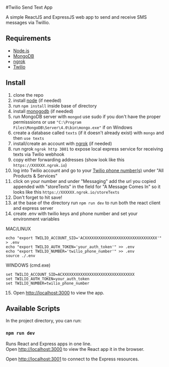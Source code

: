 #Twilio Send Text App

A simple ReactJS and ExpressJS web app to send and receive SMS messages via Twillio.

## Requirements
- [Node.js](https://nodejs.org/en/download/)
- [MongoDB](https://docs.mongodb.com/manual/installation/)
- [ngrok](https://ngrok.com/download)
- [Twilio](https://www.twilio.com/try-twilio)

## Install
1. clone the repo
2. install [node](https://nodejs.org/en/download/) (if needed)
3. run ```npm install``` inside base of directory 
4. install [monogodb](https://docs.mongodb.com/manual/installation/) (if needed)
5. run MongoDB server with ```mongod``` use sudo if you don't have the proper permisssions or use ```"C:\Program Files\MongoDB\Server\4.0\bin\mongo.exe"``` if on Windows
6. create a database called ```texts``` (if it doesn't already exist) with ```mongo``` and then ```use texts```
7. install/create an account with [ngrok](https://ngrok.com/download) (if needed)
8. run ngrok ```ngrok http 3001``` to expose local express service for receiving texts via Twilio webhook
9. copy either forwarding addresses (show look like this ```https://XXXXXX.ngrok.io```)
10. log into Twilio account and go to your [Twilio phone number(s)](https://www.twilio.com/console/phone-numbers/incoming) under "All Products & Services"
11. click on your number and under "Messaging" add the url you copied appended with "storeTexts" in the field for "A Message Comes In" so it looks like this ```https://XXXXXX.ngrok.io/storeTexts```
12. Don't forget to hit save!
13. at the base of the directory run ```npm run dev``` to run both the react client and express server
14. create .env with twilio keys and phone number and set your environment variables

MAC/LINUX
```
echo "export TWILIO_ACCOUNT_SID='ACXXXXXXXXXXXXXXXXXXXXXXXXXXXXXXXX'" > .env
echo "export TWILIO_AUTH_TOKEN='your_auth_token'" >> .env
echo "export TWILIO_NUMBER='twilio_phone_number'" >> .env
source ./.env
```
WINDOWS (cmd.exe)
```
set TWILIO_ACCOUNT_SID=ACXXXXXXXXXXXXXXXXXXXXXXXXXXXXXXXX
set TWILIO_AUTH_TOKEN=your_auth_token
set TWILIO_NUMBER=twilio_phone_number
```
15. Open [http://localhost:3000](http://localhost:3000) to view the app.

## Available Scripts

In the project directory, you can run:

### `npm run dev`

Runs React and Express apps in one line.<br>
Open [http://localhost:3000](http://localhost:3000) to view the React app it in the browser.

Open [http://localhost:3001](http://localhost:3001) to connect to the Express resources.